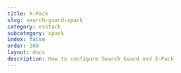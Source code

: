 ```yaml
---
title: X-Pack
slug: search-guard-xpack
category: esstack
subcategory: xpack 
index: false
order: 300
layout: docs
description: How to configure Search Guard and X-Pack
---
```

<!---
Copyright 2017 floragunn GmbH
-->
